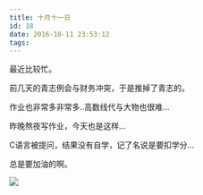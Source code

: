 ```yaml
---
title: 十月十一日
id: 18
date: 2016-10-11 23:53:12
tags:
---
```


最近比较忙。

前几天的青志例会与财务冲突，于是推掉了青志的。

作业也非常多非常多..高数线代与大物也很难...

昨晚熬夜写作业，今天也是这样...

C语言被提问，结果没有自学，记了名说是要扣学分...

总是要加油的啊。

![](http://img.cyrise.cn/wp-content/uploads/2016/12/5655917120161211202531049_640.jpg)